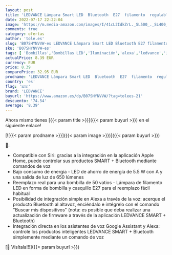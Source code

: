 ```yaml
---
layout: post
title: 'LEDVANCE Lámpara Smart LED  Bluetooth  E27  filamento  regulable  sustituye lámparas incandescentes 50W  blanco cálido  2700K   controlable con Google  Alexa y Apple Voice Control  SMART + BT CLA FIL'
date: 2022-07-17 22:22:04
image: 'https://m.media-amazon.com/images/I/41cL2IdkZrL._SL500_._SL400_.jpg'
comments: true
category: ofertas
author: 'tole.es'
slug: 'B07SHYNVVW-es LEDVANCE Lámpara Smart LED Bluetooth E27 filamento...'
sku: 'B07SHYNVVW-es'
tags: [ 'Bombillas','Bombillas LED','Iluminación','alexa','ledvance','🇪🇸', ]
actualPrice: 8.39 EUR
currency: EUR
price: 8.39
comparePrice: 32.95 EUR
prodname: 'LEDVANCE Lámpara Smart LED  Bluetooth  E27  filamento  regulable  sustituye lámparas incandescentes 50W  blanco cálido  2700K   controlable con Google  Alexa y Apple Voice Control  SMART + BT CLA FIL'
country: 'es'
flag: '🇪🇸'
brand: 'LEDVANCE'
buyurl: 'https://www.amazon.es/dp/B07SHYNVVW/?tag=tolees-21'
descuento: '74.54'
average: '8.39'
---
```


Ahora mismo tienes [{{< param title >}}]({{< param buyurl >}}) en el siguiente enlace!

[![{{< param prodname >}}]({{< param image >}})]({{< param buyurl >}})

🔎:

- Compatible con Siri: gracias a la integración en la aplicación Apple Home, puede controlar sus productos SMART + Bluetooth mediante comandos de voz
- Bajo consumo de energía - LED de ahorro de energía de 5.5 W con A y una salida de luz de 650 lúmenes
- Reemplazo real para una bombilla de 50 vatios - Lámpara de filamento LED en forma de bombilla y casquillo E27 para el reemplazo fácil habitual
- Posibilidad de integración simple en Alexa a través de la voz: acerque el producto Bluetooth al altavoz, enciéndalo e intégrelo con el comando "Buscar mis dispositivos" (nota: es posible que deba realizar una actualización de firmware a través de la aplicación LEDVANCE SMART + Bluetooth)
- Integración directa en los asistentes de voz Google Assistant y Alexa: controle los productos inteligentes LEDVANCE SMART + Bluetooth simplemente mediante un comando de voz

[🛒 Visítala!!!]({{< param buyurl >}})
